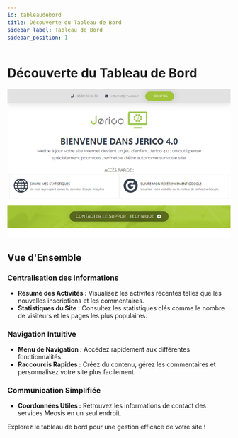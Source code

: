 ```yaml
---
id: tableaudebord
title: Découverte du Tableau de Bord
sidebar_label: Tableau de Bord
sidebar_position: 1
---
```


# Découverte du Tableau de Bord

![Tableau de Bord](./img/6.png)

## Vue d'Ensemble

### Centralisation des Informations

- **Résumé des Activités :** Visualisez les activités récentes telles que les nouvelles inscriptions et les commentaires.
- **Statistiques du Site :** Consultez les statistiques clés comme le nombre de visiteurs et les pages les plus populaires.

### Navigation Intuitive

- **Menu de Navigation :** Accédez rapidement aux différentes fonctionnalités.
- **Raccourcis Rapides :** Créez du contenu, gérez les commentaires et personnalisez votre site plus facilement.

### Communication Simplifiée

- **Coordonnées Utiles :** Retrouvez les informations de contact des services Meosis en un seul endroit.

Explorez le tableau de bord pour une gestion efficace de votre site !
